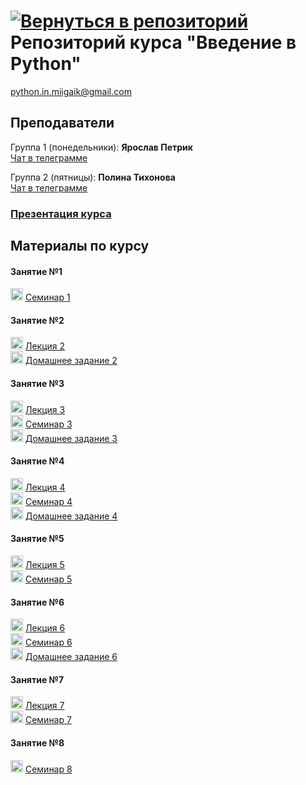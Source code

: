 #  [![Вернуться в репозиторий](https://pollytikhonova.github.io/coursework/GitHub-Mark-32px.png "Вернуться в репозиторий")](https://github.com/pythonmiigaik/pythonmiigaik.github.io/) Репозиторий курса "Введение в Python"
python.in.miigaik@gmail.com

## Преподаватели
Группа 1 (понедельники): **Ярослав Петрик** <br>
[Чат в телеграмме](https://t.me/joinchat/ByD92xDDtKipI4RTR5reTw)

Группа 2 (пятницы): **Полина Тихонова**   <br>
[Чат в телеграмме](https://t.me/joinchat/ByD92w_lZVwrJ6vQ9C26oA)
### [Презентация курса](https://pythonmiigaik.github.io/course_presentation/index.html)


## Материалы по курсу
#### Занятие №1
<a href="https://github.com/pythonmiigaik/pythonmiigaik.github.io/blob/master/Lesson%201/Firstlesson.ipynb"><img src="https://cdn2.iconfinder.com/data/icons/ios-7-icons/50/download-512.png" height="auto" width="20" title="Скачать файл"></a>
[Семинар 1](https://github.com/pythonmiigaik/pythonmiigaik.github.io/blob/master/Lesson%201/Firstlesson.ipynb)
#### Занятие №2 
<a href="https://pythonmiigaik.github.io/Lesson%202/Lesson_2_Filled.ipynb"><img src="https://cdn2.iconfinder.com/data/icons/ios-7-icons/50/download-512.png" height="auto" width="20" title="Скачать файл"></a>
[Лекция 2](https://github.com/pythonmiigaik/pythonmiigaik.github.io/blob/master/Lesson%202/Lesson_2_Filled.ipynb) <br>
<a href="https://pythonmiigaik.github.io/Lesson%202/HW2.ipynb"><img src="https://cdn2.iconfinder.com/data/icons/ios-7-icons/50/download-512.png" height="auto" width="20" title="Скачать файл"></a>
[Домашнее задание 2](https://github.com/pythonmiigaik/pythonmiigaik.github.io/blob/master/Lesson%202/HW2.ipynb)
#### Занятие №3
<a href="https://github.com/pythonmiigaik/pythonmiigaik.github.io/blob/master/Lesson_3/Lecture%203.ipynb"><img src="https://cdn2.iconfinder.com/data/icons/ios-7-icons/50/download-512.png" height="auto" width="20" title="Скачать файл"></a> 
[Лекция 3](https://github.com/pythonmiigaik/pythonmiigaik.github.io/blob/master/Lesson_3/Lecture%203.ipynb)<br>
<a href="https://github.com/pythonmiigaik/pythonmiigaik.github.io/blob/master/Lesson_3/Seminar%203.ipynb"><img src="https://cdn2.iconfinder.com/data/icons/ios-7-icons/50/download-512.png" height="auto" width="20" title="Скачать файл"></a>
[Семинар 3](https://github.com/pythonmiigaik/pythonmiigaik.github.io/blob/master/Lesson_3/Seminar%203.ipynb) <br>
<a href="https://github.com/pythonmiigaik/pythonmiigaik.github.io/blob/master/Lesson_3/HW3.ipynb"><img src="https://cdn2.iconfinder.com/data/icons/ios-7-icons/50/download-512.png" height="auto" width="20" title="Скачать файл"></a>
[Домашнее задание 3](https://github.com/pythonmiigaik/pythonmiigaik.github.io/blob/master/Lesson_3/HW3.ipynb)
#### Занятие №4
<a href="https://github.com/pythonmiigaik/pythonmiigaik.github.io/blob/master/Lesson%204/Lecture%204.ipynb"><img src="https://cdn2.iconfinder.com/data/icons/ios-7-icons/50/download-512.png" height="auto" width="20" title="Скачать файл"></a>
[Лекция 4](https://github.com/pythonmiigaik/pythonmiigaik.github.io/blob/master/Lesson%204/Lecture%204.ipynb) <br>
<a href="https://github.com/pythonmiigaik/pythonmiigaik.github.io/blob/master/Lesson%204/Seminar%204.ipynb"><img src="https://cdn2.iconfinder.com/data/icons/ios-7-icons/50/download-512.png" height="auto" width="20" title="Скачать файл"></a>
[Семинар 4](https://github.com/pythonmiigaik/pythonmiigaik.github.io/blob/master/Lesson%204/Seminar%204.ipynb) <br>
<a href="https://github.com/pythonmiigaik/pythonmiigaik.github.io/blob/master/Lesson%204/HW%204.ipynb"><img src="https://cdn2.iconfinder.com/data/icons/ios-7-icons/50/download-512.png" height="auto" width="20" title="Скачать файл"></a>
[Домашнее задание 4](https://github.com/pythonmiigaik/pythonmiigaik.github.io/blob/master/Lesson%204/HW%204.ipynb)
#### Занятие №5
<a href="https://github.com/pythonmiigaik/pythonmiigaik.github.io/blob/master/Lesson_5/Lecture%205.ipynb"><img src="https://cdn2.iconfinder.com/data/icons/ios-7-icons/50/download-512.png" height="auto" width="20" title="Скачать файл"></a>
[Лекция 5](https://github.com/pythonmiigaik/pythonmiigaik.github.io/blob/master/Lesson_5/Lecture%205.ipynb) <br>
<a href="https://github.com/pythonmiigaik/pythonmiigaik.github.io/blob/master/Lesson_5/Seminar%205.ipynb"><img src="https://cdn2.iconfinder.com/data/icons/ios-7-icons/50/download-512.png" height="auto" width="20" title="Скачать файл"></a>
[Семинар 5](https://github.com/pythonmiigaik/pythonmiigaik.github.io/blob/master/Lesson_5/Seminar%205.ipynb)
#### Занятие №6
<a href="https://github.com/pythonmiigaik/pythonmiigaik.github.io/blob/master/Lesson%206/Lesson%206.ipynb"><img src="https://cdn2.iconfinder.com/data/icons/ios-7-icons/50/download-512.png" height="auto" width="20" title="Скачать файл"></a>
[Лекция 6](https://github.com/pythonmiigaik/pythonmiigaik.github.io/blob/master/Lesson%206/Lesson%206.ipynb) <br>
<a href="https://github.com/pythonmiigaik/pythonmiigaik.github.io/blob/master/Lesson%206/Seminar%206.ipynb"><img src="https://cdn2.iconfinder.com/data/icons/ios-7-icons/50/download-512.png" height="auto" width="20" title="Скачать файл"></a>
[Семинар 6](https://github.com/pythonmiigaik/pythonmiigaik.github.io/blob/master/Lesson%206/Seminar%206.ipynb) <br>
<a href="https://github.com/pythonmiigaik/pythonmiigaik.github.io/blob/master/Lesson%206/HW%206.ipynb"><img src="https://cdn2.iconfinder.com/data/icons/ios-7-icons/50/download-512.png" height="auto" width="20" title="Скачать файл"></a>
[Домашнее задание 6](https://github.com/pythonmiigaik/pythonmiigaik.github.io/blob/master/Lesson%206/HW%206.ipynb)
#### Занятие №7
<a href="https://github.com/pythonmiigaik/pythonmiigaik.github.io/blob/master/Lesson_7/Lecture%207.ipynb"><img src="https://cdn2.iconfinder.com/data/icons/ios-7-icons/50/download-512.png" height="auto" width="20" title="Скачать файл"></a>
[Лекция 7](https://github.com/pythonmiigaik/pythonmiigaik.github.io/blob/master/Lesson_7/Lecture%207.ipynb)<br>
<a href="https://github.com/pythonmiigaik/pythonmiigaik.github.io/blob/master/Lesson_7/Seminar_7.ipynb"><img src="https://cdn2.iconfinder.com/data/icons/ios-7-icons/50/download-512.png" height="auto" width="20" title="Скачать файл"></a>
[Семинар 7](https://github.com/pythonmiigaik/pythonmiigaik.github.io/blob/master/Lesson_7/Seminar_7.ipynb)
#### Занятие №8
<a href="https://github.com/pythonmiigaik/pythonmiigaik.github.io/blob/master/Lesson_8/Seminar_8.ipynb"><img src="https://cdn2.iconfinder.com/data/icons/ios-7-icons/50/download-512.png" height="auto" width="20" title="Скачать файл"></a>
[Семинар 8](https://github.com/pythonmiigaik/pythonmiigaik.github.io/blob/master/Lesson_8/Seminar_8.ipynb)